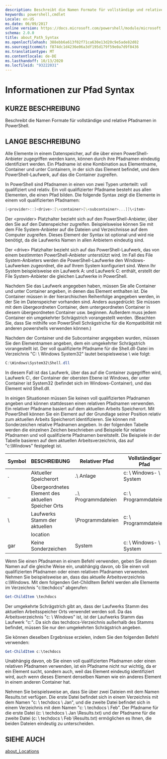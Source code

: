 ```yaml
---
description: Beschreibt die Namen Formate für vollständige und relative Pfadnamen in PowerShell.
keywords: powershell,cmdlet
Locale: en-US
ms.date: 06/09/2017
online version: https://docs.microsoft.com/powershell/module/microsoft.powershell.core/about/about_path_syntax?view=powershell-7.1&WT.mc_id=ps-gethelp
schema: 2.0.0
title: about_Path_Syntax
ms.openlocfilehash: 388ebb6a613f02f71ca630e13d20c9e5ade82d02
ms.sourcegitcommit: f874dc1d4236e06a3df195d179f59e0a7d9f8436
ms.translationtype: MT
ms.contentlocale: de-DE
ms.lasthandoff: 10/13/2020
ms.locfileid: "93222031"
---
```

# <a name="about-path-syntax"></a>Informationen zur Pfad Syntax

## <a name="short-description"></a>KURZE BESCHREIBUNG
Beschreibt die Namen Formate für vollständige und relative Pfadnamen in PowerShell.

## <a name="long-description"></a>LANGE BESCHREIBUNG

Alle Elemente in einem Datenspeicher, auf die über einen PowerShell-Anbieter zugegriffen werden kann, können durch ihre Pfadnamen eindeutig identifiziert werden. Ein Pfadname ist eine Kombination aus Elementname, Container und unter Containern, in der sich das Element befindet, und dem PowerShell-Laufwerk, auf das die Container zugreifen.

In PowerShell sind Pfadnamen in einen von zwei Typen unterteilt: voll qualifiziert und relativ. Ein voll qualifizierter Pfadname besteht aus allen Elementen, die einen Pfad bilden. Die folgende Syntax zeigt die Elemente in einem voll qualifizierten Pfadnamen:

```powershell
[<provider>::]<drive>:[\<container>[\<subcontainer>...]]\<item>
```

Der \<provider\> Platzhalter bezieht sich auf den PowerShell-Anbieter, über den Sie auf den Datenspeicher zugreifen. Beispielsweise können Sie mit dem File System-Anbieter auf die Dateien und Verzeichnisse auf dem Computer zugreifen. Dieses Element der Syntax ist optional und wird nie benötigt, da die Laufwerks Namen in allen Anbietern eindeutig sind.

Der \<drive\> Platzhalter bezieht sich auf das PowerShell-Laufwerk, das von einem bestimmten PowerShell-Anbieter unterstützt wird. Im Fall des File System-Anbieters werden die PowerShell-Laufwerke den Windows-Laufwerken zugeordnet, die auf Ihrem System konfiguriert sind. Wenn Ihr System beispielsweise ein Laufwerk A: und Laufwerk C: enthält, erstellt der File System-Anbieter die gleichen Laufwerke in PowerShell.

Nachdem Sie das Laufwerk angegeben haben, müssen Sie alle Container und unter Container angeben, in denen das Element enthalten ist. Die Container müssen in der hierarchischen Reihenfolge angegeben werden, in der Sie im Datenspeicher vorhanden sind. Anders ausgedrückt: Sie müssen mit dem übergeordneten Container, dem untergeordneten Container in diesem übergeordneten Container usw. beginnen. Außerdem muss jedem Container ein umgekehrter Schrägstrich vorangestellt werden. (Beachten Sie, dass Sie mithilfe von PowerShell Schrägstriche für die Kompatibilität mit anderen powershells verwenden können.)

Nachdem der Container und die Subcontainer angegeben wurden, müssen Sie den Elementnamen angeben, dem ein umgekehrter Schrägstrich vorangestellt ist. Der voll qualifizierte Pfadname für die Shell.dll-Datei im Verzeichnis "C: \\ Windows System32" lautet beispielsweise \\ wie folgt:

```powershell
C:\Windows\System32\Shell.dll
```

In diesem Fall ist das Laufwerk, über das auf die Container zugegriffen wird, Laufwerk C:, der Container der obersten Ebene ist Windows, der unter Container ist System32 (befindet sich im Windows-Container), und das Element wird Shell.dll.

In einigen Situationen müssen Sie keinen voll qualifizierten Pfadnamen angeben und können stattdessen einen relativen Pfadnamen verwenden. Ein relativer Pfadname basiert auf dem aktuellen Arbeits Speicherort. Mit PowerShell können Sie ein Element auf der Grundlage seiner Position relativ zum aktuellen Arbeits Speicherort identifizieren. Sie können mit Sonderzeichen relative Pfadnamen angeben. In der folgenden Tabelle werden die einzelnen Zeichen beschrieben und Beispiele für relative Pfadnamen und voll qualifizierte Pfadnamen bereitstellt. Die Beispiele in der Tabelle basieren auf dem aktuellen Arbeitsverzeichnis, das auf "c:\Windows" festgelegt ist.

|Symbol|BESCHREIBUNG               |Relativer Pfad    |Vollständiger Pfad          |
|------|--------------------------|-----------------|-------------------|
|.     |Aktueller Speicherort          |.\\ Anlage        |c: \\ Windows- \\ System|
|..    |Übergeordnetes Element des aktuellen Speicher Orts|..\\ Programmdateien|c: \\ Programmdateien  |
|\     |Laufwerks Stamm der aktuellen     |\\Programmdateien  |c: \\ Programmdateien  |
|      |location                  |                 |                   |
|gar|Keine Sonderzeichen     |System           |c: \\ Windows- \\ System|

Wenn Sie einen Pfadnamen in einem Befehl verwenden, geben Sie diesen Namen auf die gleiche Weise ein, unabhängig davon, ob Sie einen voll qualifizierten Pfadnamen oder einen relativen Pfadnamen verwenden. Nehmen Sie beispielsweise an, dass das aktuelle Arbeitsverzeichnis c:\Windows. Mit dem folgenden Get-ChildItem Befehl werden alle Elemente im Verzeichnis "c:\techdocs" abgerufen:

```powershell
Get-ChildItem \techdocs
```

Der umgekehrte Schrägstrich gibt an, dass der Laufwerks Stamm des aktuellen Arbeitsspeicher Orts verwendet werden soll. Da das Arbeitsverzeichnis "c: \\ Windows" ist, ist der Laufwerks Stamm das Laufwerk "c:". Da sich das techdocs-Verzeichnis außerhalb des Stamms befindet, müssen Sie nur den umgekehrten Schrägstrich angeben.

Sie können dieselben Ergebnisse erzielen, indem Sie den folgenden Befehl verwenden:

```powershell
Get-ChildItem c:\techdocs
```

Unabhängig davon, ob Sie einen voll qualifizierten Pfadnamen oder einen relativen Pfadnamen verwenden, ist ein Pfadname nicht nur wichtig, da er ein Element sucht, sondern auch, weil das Element eindeutig identifiziert wird, auch wenn dieses Element denselben Namen wie ein anderes Element in einem anderen Container hat.

Nehmen Sie beispielsweise an, dass Sie über zwei Dateien mit dem Namen Results.txt verfügen.
Die erste Datei befindet sich in einem Verzeichnis mit dem Namen "c: \\ techdocs \\ Jan", und die zweite Datei befindet sich in einem Verzeichnis mit dem Namen "c: \\ techdocs \\ Feb". Der Pfadname für die erste Datei (c: \\ techdocs \\ Jan \\Results.txt) und der Pfadname für die zweite Datei (c: \\ techdocs \\ Feb \\Results.txt) ermöglichen es Ihnen, die beiden Dateien eindeutig zu unterscheiden.

## <a name="see-also"></a>SIEHE AUCH

[about_Locations](about_Locations.md)

